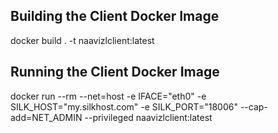 Building the Client Docker Image
------------------
docker build . -t naavizlclient:latest

Running the Client Docker Image
---------------------
docker run --rm --net=host -e IFACE="eth0" -e SILK_HOST="my.silkhost.com" -e SILK_PORT="18006" --cap-add=NET_ADMIN --privileged naavizlclient:latest
